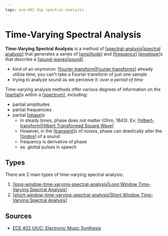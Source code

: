 ```yaml
---
tags: ece-402 dsp spectral-analysis
---
```


# Time-Varying Spectral Analysis

**Time-Varying Spectral Analysis** is a method of [[spectral-analysis|spectral analysis]] that generates a series of [[amplitude]] and [[frequency]] [[envelope]]s that describe a [[sound-waves|sound]].

- kind of an oxymoron: [[fourier-transform|Fourier transforms]] already utilize time; you can't take a Fourier transform of just one sample
- trying to analyze sound as we perceive it: _over a period of time_

Time-varying analysis methods offer various degrees of information on the [[partial]]s within a [[spectrum]], including:

- partial amplitudes
- partial frequencies
- partial [[phase]]s
  - in steady tones, phase does not matter (Ohm, 1843). Ex: [[hilbert-transform|Hilbert Transformed Square Wave]]
  - However, in the [[transient]]s of noises, phase can drastically alter the [[timbre]] of a sound
  - frequency is derivative of phase
  - ex. glottal pulses in speech

## Types

There are 2 main types of time-varying spectral analysis:

1. [[long-window-time-varying-spectral-analysis|Long Window Time-Varying Spectral Analysis]]
2. [[short-window-time-varying-spectral-analysis|Short Window Time-Varying Spectral Analysis]]

## Sources

- [ECE 402 UIUC: Electronic Music Synthesis](https://courses.grainger.illinois.edu/ece402/)

[//begin]: # "Autogenerated link references for markdown compatibility"
[spectral-analysis|spectral analysis]: spectral-analysis "Spectral Analysis"
[amplitude]: amplitude "Amplitude"
[frequency]: frequency "Frequency"
[envelope]: envelope "Envelope"
[sound-waves|sound]: sound-waves "Sound Waves"
[fourier-transform|Fourier transforms]: fourier-transform "Fourier Transform"
[partial]: partial "Partial"
[spectrum]: spectrum "Spectrum"
[phase]: phase "Phase"
[hilbert-transform|Hilbert Transformed Square Wave]: hilbert-transform "Hilbert Transform"
[transient]: transient "Transient"
[timbre]: timbre "Timbre"
[long-window-time-varying-spectral-analysis|Long Window Time-Varying Spectral Analysis]: long-window-time-varying-spectral-analysis "Long Window Time-Varying Spectral Analysis"
[short-window-time-varying-spectral-analysis|Short Window Time-Varying Spectral Analysis]: short-window-time-varying-spectral-analysis "Short Window Time-Varying Spectral Analysis"
[//end]: # "Autogenerated link references"

